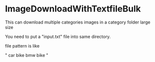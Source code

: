 # ImageDownloadWithTextfileBulk
This can download multiple categories images in a category folder large size

You need to put a "input.txt" file into same directory.

file pattern is like

"
car
bike
bmw bike
"
